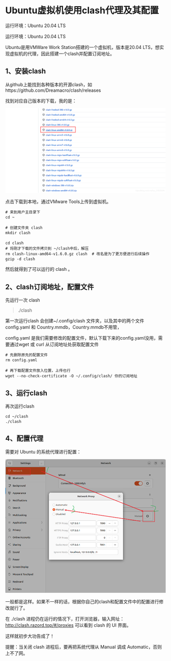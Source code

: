 # Ubuntu虚拟机使用clash代理及其配置
运行环境：Ubuntu 20.04 LTS

运行环境：Ubuntu 20.04 LTS

Ubuntu是用VMWare Work Station搭建的一个虚拟机，版本是20.04 LTS，想实现虚拟机的代理，因此搭建一个clash并配置订阅地址。

## 1、安装clash
从github上能找到各种版本的开源clash，如https://github.com/Dreamacro/clash/releases

找到对应自己版本的下载，我的是：

![](./img/ubunt_use_clash/2022-08-11-20-14-55.png)

点击下载到本地，通过VMware Tools上传到虚拟机。

```
# 来到用户主目录下
cd ~
​
# 创建文件夹 clash
mkdir clash 
​
cd clash
# 将刚才下载的文件拷贝到 ~/clash中后，解压
rm clash-linux-amd64-v1.6.0.gz clash  # 改名是为了更方便进行后续操作
gzip -d clash
```
然后就得到了可以运行的 clash 。

## 2、clash订阅地址，配置文件
先运行一次 clash
> ./clash

第一次运行clash 会创建~/.config/clash 文件夹，以及其中的两个文件config.yaml 和 Country.mmdb，Country.mmdb不用管，

config.yaml 是我们需要修改的配置文件，默认下载下来的config.yaml没用，需要通过wget 或 curl 从订阅地址处获取配置文件

```
# 先删除原先的配置文件
rm config.yaml 
​
# 再下载配置文件放入位置，上传也行
wget --no-check-certificate -O ~/.config/clash/ 你的订阅地址
```

## 3、运行clash
再次运行clash
```
cd ~/clash
./clash
```

## 4、配置代理

需要对 Ubuntu 的系统代理进行配置：

![](./img/ubunt_use_clash/2022-08-11-20-18-10.png)

一般都是这样。如果不一样的话，根据你自己的clash和配置文件中的配置进行修改就行了。

在 ./clash 进程仍在运行的情况下，打开浏览器，输入网址：http://clash.razord.top/#/proxies 可以看到 clash 的 UI 界面。

 

这样就初步大功告成了！

提醒：当关闭 clash 进程后，要再把系统代理从 Manual 调成 Automatic，否则上不了网。